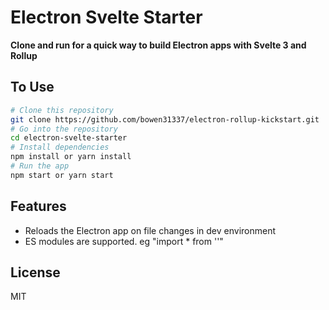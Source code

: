 # Electron Svelte Starter

**Clone and run for a quick way to build Electron apps with Svelte 3 and Rollup**

## To Use

```bash
# Clone this repository
git clone https://github.com/bowen31337/electron-rollup-kickstart.git
# Go into the repository
cd electron-svelte-starter
# Install dependencies
npm install or yarn install
# Run the app
npm start or yarn start
```

## Features

- Reloads the Electron app on file changes in dev environment
- ES modules are supported. eg "import \* from ''"

## License

MIT

